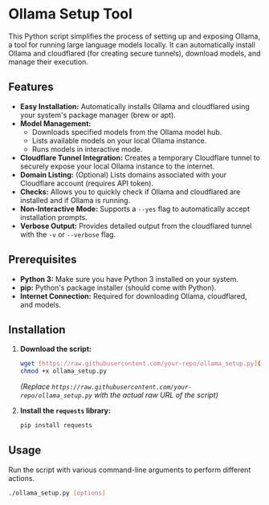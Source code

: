 # Ollama Setup Tool

This Python script simplifies the process of setting up and exposing Ollama, a tool for running large language models locally. It can automatically install Ollama and cloudflared (for creating secure tunnels), download models, and manage their execution.

## Features

* **Easy Installation:** Automatically installs Ollama and cloudflared using your system's package manager (brew or apt).
* **Model Management:**
    * Downloads specified models from the Ollama model hub.
    * Lists available models on your local Ollama instance.
    * Runs models in interactive mode.
* **Cloudflare Tunnel Integration:** Creates a temporary Cloudflare tunnel to securely expose your local Ollama instance to the internet.
* **Domain Listing:** (Optional) Lists domains associated with your Cloudflare account (requires API token).
* **Checks:** Allows you to quickly check if Ollama and cloudflared are installed and if Ollama is running.
* **Non-Interactive Mode:** Supports a `--yes` flag to automatically accept installation prompts.
* **Verbose Output:** Provides detailed output from the cloudflared tunnel with the `-v` or `--verbose` flag.

## Prerequisites

* **Python 3:** Make sure you have Python 3 installed on your system.
* **pip:** Python's package installer (should come with Python).
* **Internet Connection:** Required for downloading Ollama, cloudflared, and models.

## Installation

1.  **Download the script:**
    ```bash
    wget [https://raw.githubusercontent.com/your-repo/ollama_setup.py](https://raw.githubusercontent.com/your-repo/ollama_setup.py) -O ollama_setup.py
    chmod +x ollama_setup.py
    ```
    *(Replace `https://raw.githubusercontent.com/your-repo/ollama_setup.py` with the actual raw URL of the script)*

2.  **Install the `requests` library:**
    ```bash
    pip install requests
    ```

## Usage

Run the script with various command-line arguments to perform different actions.

```bash
./ollama_setup.py [options]
```
